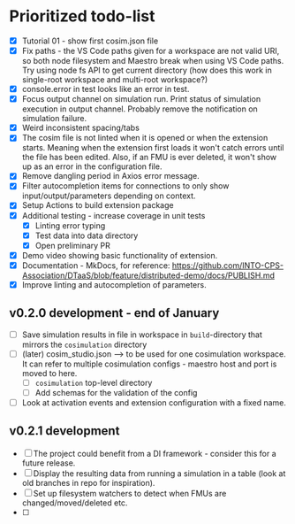 # Prioritized todo-list

- [x] Tutorial 01 - show first cosim.json file
- [x] Fix paths - the VS Code paths given for a workspace are not valid URI, so both node filesystem and Maestro break when using VS Code paths. Try using node fs API to get current directory (how does this work in single-root workspace and multi-root workspace?)
- [x] console.error in test looks like an error in test.
- [x] Focus output channel on simulation run. Print status of simulation execution in output channel. Probably remove the notification on simulation failure.
- [x] Weird inconsistent spacing/tabs
- [x] The cosim file is not linted when it is opened or when the extension starts. Meaning when the extension first loads it won't catch errors until the file has been edited. Also, if an FMU is ever deleted, it won't show up as an error in the configuration file.
- [x] Remove dangling period in Axios error message.
- [x] Filter autocompletion items for connections to only show input/output/parameters depending on context.
- [x] Setup Actions to build extension package
- [x] Additional testing - increase coverage in unit tests
  - [x] Linting error typing
  - [x] Test data into data directory
  - [x] Open preliminary PR
- [x] Demo video showing basic functionality of extension.
- [x] Documentation - MkDocs, for reference: <https://github.com/INTO-CPS-Association/DTaaS/blob/feature/distributed-demo/docs/PUBLISH.md>
- [x] Improve linting and autocompletion of parameters.

## v0.2.0 development - end of January

- [ ] Save simulation results in file in workspace in `build`-directory that mirrors the `cosimulation` directory
- [ ] (later) cosim_studio.json --> to be used for one cosimulation workspace. It can refer to multiple cosimulation configs - maestro host and port is moved to here.
  - [ ] `cosimulation` top-level directory
  - [ ] Add schemas for the validation of the config
- [ ] Look at activation events and extension configuration with a fixed name.

## v0.2.1 development

- [ ] The project could benefit from a DI framework - consider this for a future release.
- [ ] Display the resulting data from running a simulation in a table (look at old branches in repo for inspiration).
- [ ] Set up filesystem watchers to detect when FMUs are changed/moved/deleted etc.
- [ ]
